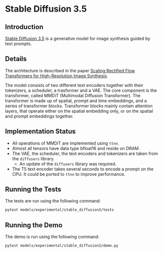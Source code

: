 # Stable Diffusion 3.5

## Introduction

[Stable Diffusion 3.5](https://stability.ai/news/introducing-stable-diffusion-3-5) is a generative model for image synthesis guided by text prompts.

## Details

The architecture is described in the paper
[Scaling Rectified Flow Transformers for High-Resolution Image Synthesis](https://arxiv.org/abs/2403.03206).

The model consists of two different text encoders together with their tokenizers, a scheduler, a trasformer and a VAE. The core component is the transformer, called MMDiT (Multimodal Diffusion Transformer). The transformer is made up of spatial, prompt and time embeddings, and a series of transformer blocks. Transformer blocks mainly contain attention layers, that operate either on the spatial embedding only, or on the spatial and prompt embeddings together.

## Implementation Status

- All operations of MMDiT are implemented using `ttnn`.
- Almost all tensors have data type bfloat16 and reside on DRAM.
- The VAE, the scheduler, the text encoders and tokenizers are taken from the `diffusers` library.
  - An update of the `diffusers` library was required.
- The T5 text encoder takes several seconds to encode a prompt on the CPU. It could be ported to `ttnn` to improve performance.

## Running the Tests

The tests are run using the following command:

```sh
pytest models/experimental/stable_diffusion3/tests
```

## Running the Demo

The demo is run using the following command:

```sh
pytest models/experimental/stable_diffusion3/demo.py
```
